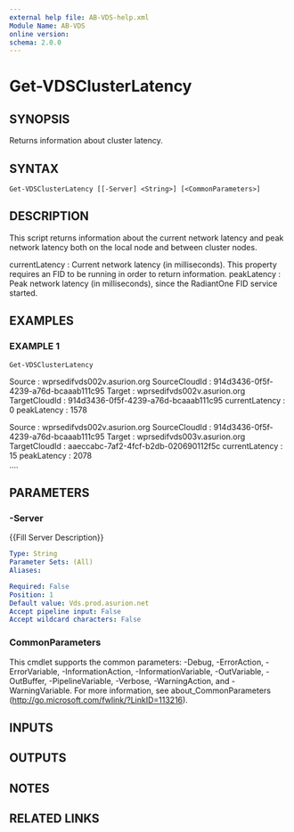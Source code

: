 ```yaml
---
external help file: AB-VDS-help.xml
Module Name: AB-VDS
online version:
schema: 2.0.0
---
```


# Get-VDSClusterLatency

## SYNOPSIS
Returns information about cluster latency.

## SYNTAX

```
Get-VDSClusterLatency [[-Server] <String>] [<CommonParameters>]
```

## DESCRIPTION
This script returns information about the current network latency and peak network latency both on the local node and between cluster nodes.

currentLatency : Current network latency (in milliseconds). 
This property requires an FID to be running in order to return information.
peakLatency    : Peak network latency (in milliseconds), since the RadiantOne FID service started.

## EXAMPLES

### EXAMPLE 1
```
Get-VDSClusterLatency
```

Source         : wprsedifvds002v.asurion.org
SourceCloudId  : 914d3436-0f5f-4239-a76d-bcaaab111c95
Target         : wprsedifvds002v.asurion.org
TargetCloudId  : 914d3436-0f5f-4239-a76d-bcaaab111c95
currentLatency : 0
peakLatency    : 1578

Source         : wprsedifvds002v.asurion.org
SourceCloudId  : 914d3436-0f5f-4239-a76d-bcaaab111c95
Target         : wprsedifvds003v.asurion.org
TargetCloudId  : aaeccabc-7af2-4fcf-b2db-020690112f5c
currentLatency : 15
peakLatency    : 2078      
....

## PARAMETERS

### -Server
{{Fill Server Description}}

```yaml
Type: String
Parameter Sets: (All)
Aliases:

Required: False
Position: 1
Default value: Vds.prod.asurion.net
Accept pipeline input: False
Accept wildcard characters: False
```

### CommonParameters
This cmdlet supports the common parameters: -Debug, -ErrorAction, -ErrorVariable, -InformationAction, -InformationVariable, -OutVariable, -OutBuffer, -PipelineVariable, -Verbose, -WarningAction, and -WarningVariable.
For more information, see about_CommonParameters (http://go.microsoft.com/fwlink/?LinkID=113216).

## INPUTS

## OUTPUTS

## NOTES

## RELATED LINKS
